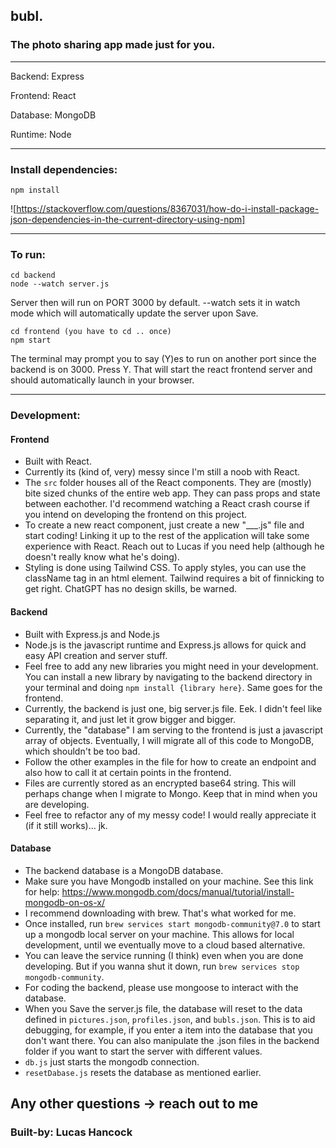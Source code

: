 ## bubl.

### The photo sharing app made just for you.

---

Backend: Express

Frontend: React

Database: MongoDB

Runtime: Node

---

### Install dependencies:

```
npm install
```

![https://stackoverflow.com/questions/8367031/how-do-i-install-package-json-dependencies-in-the-current-directory-using-npm]

---

### To run:

```
cd backend
node --watch server.js
```

Server then will run on PORT 3000 by default. --watch sets it in watch mode which will automatically update the server upon Save.

```
cd frontend (you have to cd .. once)
npm start
```

The terminal may prompt you to say (Y)es to run on another port since the backend is on 3000. Press Y. That will start the react frontend server and should automatically launch in your browser.

---

### Development:

#### Frontend

- Built with React.
- Currently its (kind of, very) messy since I'm still a noob with React.
- The `src` folder houses all of the React components. They are (mostly) bite sized chunks of the entire web app. They can pass props and state between eachother. I'd recommend watching a React crash course if you intend on developing the frontend on this project.
- To create a new react component, just create a new "___.js" file and start coding! Linking it up to the rest of the application will take some experience with React. Reach out to Lucas if you need help (although he doesn't really know what he's doing).
- Styling is done using Tailwind CSS. To apply styles, you can use the className tag in an html element. Tailwind requires a bit of finnicking to get right. ChatGPT has no design skills, be warned.

#### Backend

- Built with Express.js and Node.js
- Node.js is the javascript runtime and Express.js allows for quick and easy API creation and server stuff. 
- Feel free to add any new libraries you might need in your development. You can install a new library by navigating to the backend directory in your terminal and doing `npm install {library here}`. Same goes for the frontend. 
- Currently, the backend is just one, big server.js file. Eek. I didn't feel like separating it, and just let it grow bigger and bigger. 
- Currently, the "database" I am serving to the frontend is just a javascript array of objects. Eventually, I will migrate all of this code to MongoDB, which shouldn't be too bad.
- Follow the other examples in the file for how to create an endpoint and also how to call it at certain points in the frontend. 
- Files are currently stored as an encrypted base64 string. This will perhaps change when I migrate to Mongo. Keep that in mind when you are developing.
- Feel free to refactor any of my messy code! I would really appreciate it (if it still works)... jk.

#### Database

- The backend database is a MongoDB database.
- Make sure you have Mongodb installed on your machine. See this link for help: https://www.mongodb.com/docs/manual/tutorial/install-mongodb-on-os-x/
- I recommend downloading with brew. That's what worked for me.
- Once installed, run `brew services start mongodb-community@7.0` to start up a mongodb local server on your machine. This allows for local development, until we eventually move to a cloud based alternative.
- You can leave the service running (I think) even when you are done developing. But if you wanna shut it down, run `brew services stop mongodb-community`.
- For coding the backend, please use mongoose to interact with the database.
- When you Save the server.js file, the database will reset to the data defined in `pictures.json`, `profiles.json`, and `bubls.json`. This is to aid debugging, for example, if you enter a item into the database that you don't want there. You can also manipulate the .json files in the backend folder if you want to start the server with different values. 
- `db.js` just starts the mongodb connection.
- `resetDabase.js` resets the database as mentioned earlier.

## Any other questions -> reach out to me

### Built-by: Lucas Hancock

